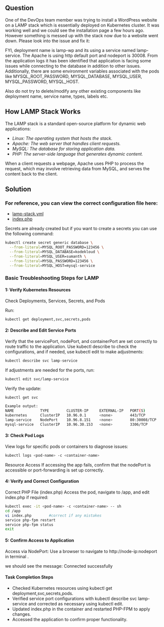## Question
One of the DevOps team member was trying to install a WordPress website on a LAMP stack which is essentially deployed on Kubernetes cluster. It was working well and we could see the installation page a few hours ago. However something is messed up with the stack now due to a website went down. Please look into the issue and fix it:

FYI, deployment name is lamp-wp and its using a service named lamp-service. The Apache is using http default port and nodeport is 30008. From the application logs it has been identified that application is facing some issues while connecting to the database in addition to other issues. Additionally, there are some environment variables associated with the pods like MYSQL_ROOT_PASSWORD, MYSQL_DATABASE,  MYSQL_USER, MYSQL_PASSWORD, MYSQL_HOST.

Also do not try to delete/modify any other existing components like deployment name, service name, types, labels etc.

## How LAMP Stack Works
The LAMP stack is a standard open-source platform for dynamic web applications:

- *Linux: The operating system that hosts the stack.*
- *Apache: The web server that handles client requests.*
- *MySQL: The database for storing application data.*
- *PHP: The server-side language that generates dynamic content.*

When a client requests a webpage, Apache uses PHP to process the request, which may involve retrieving data from MySQL, and serves the content back to the client.

## Solution

### For reference, you can view the correct configuration file here: 
- [lamp-stack.yml](./Deploy-lamp-stack.yml) 
- [index.php](./index.php)

Secrets are already created but if you want to create a secrets you can use the following command:
```bash
kubectl create secret generic database \
  --from-literal=MYSQL_ROOT_PASSWORD=123456 \
  --from-literal=MYSQL_DATABASE=kodekloud \
  --from-literal=MYSQL_USER=sumanth \
  --from-literal=MYSQL_PASSWORD=123456 \
  --from-literal=MYSQL_HOST=mysql-service
```

### Basic Troubleshooting Steps for LAMP

#### 1: Verify Kubernetes Resources
Check Deployments, Services, Secrets, and Pods

Run:

```bash
kubectl get deployment,svc,secrets,pods
```

#### 2: Describe and Edit Service Ports
Verify that the servicePort, nodePort, and containerPort are set correctly to route traffic to the application. Use kubectl describe to check the configurations, and if needed, use kubectl edit to make adjustments:

```bash
kubectl describe svc lamp-service
```

If adjustments are needed for the ports, run:

```bash
kubectl edit svc/lamp-service
```

Verify the update:

```bash
kubectl get svc
```

```bash 
Example output:
NAME            TYPE        CLUSTER-IP     EXTERNAL-IP   PORT(S)        AGE
kubernetes      ClusterIP   10.96.0.1      <none>        443/TCP        18m
lamp-service    NodePort    10.96.8.151    <none>        80:30008/TCP   3m45s
mysql-service   ClusterIP   10.96.30.153   <none>        3306/TCP       3m46s
```

#### 3: Check Pod Logs
View logs for specific pods or containers to diagnose issues:

```bash
kubectl logs <pod-name> -c <container-name>
```

Resource Access
If accessing the app fails, confirm that the nodePort is accessible or port-forwarding is set up correctly.

#### 4: Verify and Correct Configuration
Correct PHP File (index.php)
Access the pod, navigate to /app, and edit index.php if required:

```bash
kubectl exec -it <pod-name> -c <container-name> -- sh
cd /app
vi index.php        #correct if any mistakes 
service php-fpm restart 
service php-fpm status
exit
```

#### 5: Confirm Access to Application
Access via NodePort: Use a browser to navigate to http://node-ip:nodeport in terminal .

we should see the message: Connected successfully

#### Task Completion Steps
- Checked Kubernetes resources using kubectl get deployment,svc,secrets,pods.
- Verified service port configurations with kubectl describe svc lamp-service and corrected as necessary using kubectl edit.
- Updated index.php in the container and restarted PHP-FPM to apply changes.
- Accessed the application to confirm proper functionality.